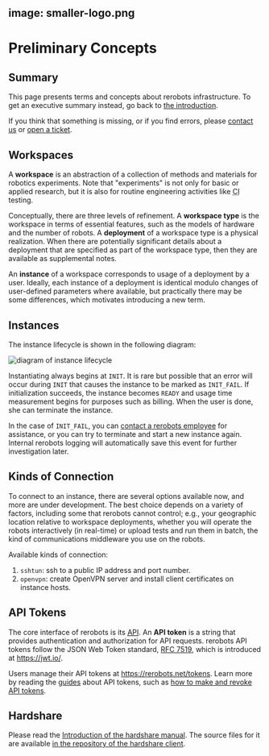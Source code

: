 image: smaller-logo.png
---

# Preliminary Concepts

## Summary

This page presents terms and concepts about rerobots infrastructure.
To get an executive summary instead, go back to [the introduction](index.html).

If you think that something is missing, or if you find errors, please [contact
us](https://rerobots.net/contact) or [open a
ticket](https://github.com/rerobots/doc-help/issues).

## Workspaces

A **workspace** is an abstraction of a collection of methods and materials for
robotics experiments. Note that "experiments" is not only for basic or applied
research, but it is also for routine engineering activities like
<abbr title="continuous integration">CI</abbr> testing.

Conceptually, there are three levels of refinement. A **workspace type** is the
workspace in terms of essential features, such as the models of hardware and the
number of robots. A **deployment** of a workspace type is a physical
realization. When there are potentially significant details about a deployment
that are specified as part of the workspace type, then they are available as
supplemental notes.

An **instance** of a workspace corresponds to usage of a deployment by a
user. Ideally, each instance of a deployment is identical modulo changes of
user-defined parameters where available, but practically there may be some
differences, which motivates introducing a new term.

## Instances

The instance lifecycle is shown in the following diagram:

![diagram of instance lifecycle](/fig/instance-lifecycle.svg)

Instantiating always begins at `INIT`. It is rare but possible that an error
will occur during `INIT` that causes the instance to be marked as `INIT_FAIL`.
If initialization succeeds, the instance becomes `READY` and usage time
measurement begins for purposes such as billing. When the user is done, she can
terminate the instance.

In the case of `INIT_FAIL`, you can [contact a rerobots
employee](https://rerobots.net/contact) for assistance, or you can try to
terminate and start a new instance again. Internal rerobots logging will
automatically save this event for further investigation later.

## Kinds of Connection

To connect to an instance, there are several options available now, and more are
under development. The best choice depends on a variety of factors, including
some that rerobots cannot control; e.g., your geographic location relative to
workspace deployments, whether you will operate the robots interactively
(in real-time) or upload tests and run them in batch, the kind of communications
middleware you use on the robots.

Available kinds of connection:

1. `sshtun`: ssh to a public IP address and port number.
2. `openvpn`: create OpenVPN server and install client certificates on instance hosts.

## API Tokens

The core interface of rerobots is its <abbr title="application programming
interface">[API](/api.html)</abbr>. An **API token** is a string that provides
authentication and authorization for API requests. rerobots API tokens follow
the JSON Web Token standard, [RFC 7519](https://tools.ietf.org/html/rfc7519),
which is introduced at <https://jwt.io/>.

Users manage their API tokens at <https://rerobots.net/tokens>.
Learn more by reading the <a href="/guides.html">guides</a> about API tokens,
such as [how to make and revoke API tokens](#making-and-revoking-api-tokens).

## Hardshare

Please read the [Introduction of the hardshare manual](https://hardshare.readthedocs.io/en/latest/intro.html).
The source files for it are available [in the repository of the hardshare client](https://github.com/rerobots/hardshare/tree/master/doc).
